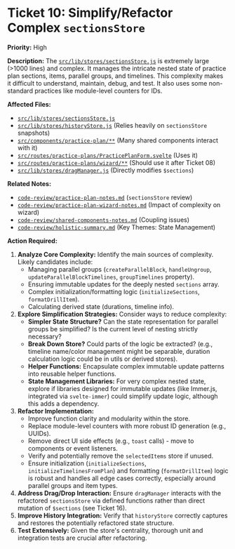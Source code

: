 # Ticket 10: Simplify/Refactor Complex `sectionsStore`

**Priority:** High

**Description:** The [`src/lib/stores/sectionsStore.js`](src/lib/stores/sectionsStore.js) is extremely large (>1000 lines) and complex. It manages the intricate nested state of practice plan sections, items, parallel groups, and timelines. This complexity makes it difficult to understand, maintain, debug, and test. It also uses some non-standard practices like module-level counters for IDs.

**Affected Files:**

*   [`src/lib/stores/sectionsStore.js`](src/lib/stores/sectionsStore.js)
*   [`src/lib/stores/historyStore.js`](src/lib/stores/historyStore.js) (Relies heavily on `sectionsStore` snapshots)
*   [`src/components/practice-plan/**`](src/components/practice-plan/) (Many shared components interact with it)
*   [`src/routes/practice-plans/PracticePlanForm.svelte`](src/routes/practice-plans/PracticePlanForm.svelte) (Uses it)
*   [`src/routes/practice-plans/wizard/**`](src/routes/practice-plans/wizard/) (Should use it after Ticket 08)
*   [`src/lib/stores/dragManager.js`](src/lib/stores/dragManager.js) (Directly modifies `$sections`)

**Related Notes:**

*   [`code-review/practice-plan-notes.md`](code-review/practice-plan-notes.md) (`sectionsStore` review)
*   [`code-review/practice-plan-wizard-notes.md`](code-review/practice-plan-wizard-notes.md) (Impact of complexity on wizard)
*   [`code-review/shared-components-notes.md`](code-review/shared-components-notes.md) (Coupling issues)
*   [`code-review/holistic-summary.md`](code-review/holistic-summary.md) (Key Themes: State Management)

**Action Required:**

1.  **Analyze Core Complexity:** Identify the main sources of complexity. Likely candidates include:
    *   Managing parallel groups (`createParallelBlock`, `handleUngroup`, `updateParallelBlockTimelines`, `groupTimelines` property).
    *   Ensuring immutable updates for the deeply nested `sections` array.
    *   Complex initialization/formatting logic (`initializeSections`, `formatDrillItem`).
    *   Calculating derived state (durations, timeline info).
2.  **Explore Simplification Strategies:** Consider ways to reduce complexity:
    *   **Simpler State Structure?** Can the state representation for parallel groups be simplified? Is the current level of nesting strictly necessary?
    *   **Break Down Store?** Could parts of the logic be extracted? (e.g., timeline name/color management might be separable, duration calculation logic could be in utils or derived stores).
    *   **Helper Functions:** Encapsulate complex immutable update patterns into reusable helper functions.
    *   **State Management Libraries:** For very complex nested state, explore if libraries designed for immutable updates (like Immer.js, integrated via `svelte-immer`) could simplify update logic, although this adds a dependency.
3.  **Refactor Implementation:**
    *   Improve function clarity and modularity within the store.
    *   Replace module-level counters with more robust ID generation (e.g., UUIDs).
    *   Remove direct UI side effects (e.g., `toast` calls) - move to components or event listeners.
    *   Verify and potentially remove the `selectedItems` store if unused.
    *   Ensure initialization (`initializeSections`, `initializeTimelinesFromPlan`) and formatting (`formatDrillItem`) logic is robust and handles all edge cases correctly, especially around parallel groups and item types.
4.  **Address Drag/Drop Interaction:** Ensure `dragManager` interacts with the refactored `sectionsStore` via defined functions rather than direct mutation of `$sections` (see Ticket 16).
5.  **Improve History Integration:** Verify that `historyStore` correctly captures and restores the potentially refactored state structure.
6.  **Test Extensively:** Given the store's centrality, thorough unit and integration tests are crucial after refactoring. 